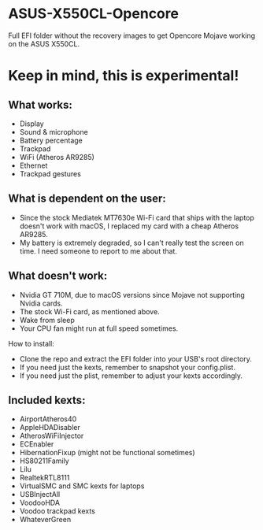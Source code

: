 # ASUS-X550CL-Opencore
Full EFI folder without the recovery images to get Opencore Mojave working on the ASUS X550CL.

# Keep in mind, this is experimental!

## What works:
- Display
- Sound & microphone
- Battery percentage
- Trackpad
- WiFi (Atheros AR9285)
- Ethernet
- Trackpad gestures

## What is dependent on the user:
- Since the stock Mediatek MT7630e Wi-Fi card that ships with the laptop doesn't work with macOS, I replaced my card with a cheap Atheros AR9285.
- My battery is extremely degraded, so I can't really test the screen on time. I need someone to report to me about that.

## What doesn't work:
- Nvidia GT 710M, due to macOS versions since Mojave not supporting Nvidia cards.
- The stock Wi-Fi card, as mentioned above.
- Wake from sleep
- Your CPU fan might run at full speed sometimes.

How to install:
- Clone the repo and extract the EFI folder into your USB's root directory.
- If you need just the kexts, remember to snapshot your config.plist.
- If you need just the plist, remember to adjust your kexts accordingly.

## Included kexts:
- AirportAtheros40
- AppleHDADisabler
- AtherosWiFiInjector
- ECEnabler
- HibernationFixup (might not be functional sometimes)
- HS80211Family
- Lilu
- RealtekRTL8111
- VirtualSMC and SMC kexts for laptops
- USBInjectAll
- VoodooHDA
- Voodoo trackpad kexts
- WhateverGreen
